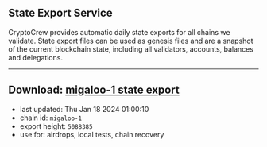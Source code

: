 ## State Export Service
CryptoCrew provides automatic daily state exports for all chains we validate. State export files can be used as genesis files and are a snapshot of the current blockchain state, including all validators, accounts, balances and delegations.

---
**Download: [migaloo-1 state export](https://dl.ccvalidators.com/SERVICE/migaloo/migaloo-1_export_5088385.json)**
---

- last updated: Thu Jan 18 2024 01:00:10
- chain id: `migaloo-1`
- export height: `5088385`
- use for: airdrops, local tests, chain recovery
